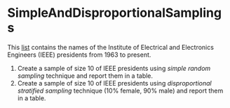 # SimpleAndDisproportionalSamplings

This [list](https://ethw.org/List_of_Presidents_of_the_Institute_of_Electrical_and_Electronics_Engineers_(IEEE)) contains the names of the Institute of Electrical and Electronics Engineers (IEEE) presidents from 1963 to present.  
1. Create a sample of size 10 of IEEE presidents using *simple random sampling* technique and report
them in a table.
1. Create a sample of size 10 of IEEE presidents using *disproportional stratified sampling* technique
(10% female, 90% male) and report them in a table.
